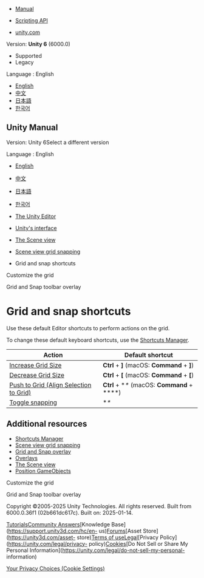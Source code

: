 [](https://docs.unity3d.com)

  * [Manual](../Manual/index.html)
  * [Scripting API](../ScriptReference/index.html)

  * [unity.com](https://unity.com/)

Version: **Unity 6** (6000.0)

  * Supported
  * Legacy

Language : English

  * [English](/Manual/GridShortcuts.html)
  * [中文](/cn/current/Manual/GridShortcuts.html)
  * [日本語](/ja/current/Manual/GridShortcuts.html)
  * [한국어](/kr/current/Manual/GridShortcuts.html)

[](https://docs.unity3d.com)

## Unity Manual

Version: Unity 6Select a different version

Language : English

  * [English](/Manual/GridShortcuts.html)
  * [中文](/cn/current/Manual/GridShortcuts.html)
  * [日本語](/ja/current/Manual/GridShortcuts.html)
  * [한국어](/kr/current/Manual/GridShortcuts.html)

  * [The Unity Editor](unity-editor.html)
  * [Unity's interface](UsingTheEditor.html)
  * [The Scene view](UsingTheSceneView.html)
  * [Scene view grid snapping](GridSnapping.html)
  * Grid and snap shortcuts

[](CustomizeGrid.html)

Customize the grid

[](GridAndSnapOverlay.html)

Grid and Snap toolbar overlay

# Grid and snap shortcuts

Use these default Editor shortcuts to perform actions on the grid.

To change these default keyboard shortcuts, use the [Shortcuts
Manager](ShortcutsManager.html).

**Action** | **Default shortcut**  
---|---  
[Increase Grid Size](CustomizeGrid.html#resize-the-grid) |  **Ctrl** \+ **]** (macOS: **Command** \+ **]**)  
[Decrease Grid Size](CustomizeGrid.html#resize-the-grid) |  **Ctrl** \+ **[** (macOS: **Command** \+ **[**)  
[Push to Grid (Align Selection to Grid)](GridAlign.html) |  **Ctrl** \+ **\** (macOS: **Command** \+ **\**)  
[Toggle snapping](GridSnap.html) | **\**  
  
## Additional resources

  * [Shortcuts Manager](ShortcutsManager.html)
  * [Scene view grid snapping](GridSnapping.html)
  * [Grid and Snap overlay](GridAndSnapOverlay.html)
  * [Overlays](overlays.html)
  * [The Scene view](UsingTheSceneView.html)
  * [Position GameObjects](PositioningGameObjects.html)

[](CustomizeGrid.html)

Customize the grid

[](GridAndSnapOverlay.html)

Grid and Snap toolbar overlay

Copyright ©2005-2025 Unity Technologies. All rights reserved. Built from
6000.0.36f1 (02b661dc617c). Built on: 2025-01-14.

[Tutorials](https://learn.unity.com/)[Community
Answers](https://answers.unity3d.com)[Knowledge
Base](https://support.unity3d.com/hc/en-
us)[Forums](https://forum.unity3d.com)[Asset Store](https://unity3d.com/asset-
store)[Terms of
use](https://docs.unity3d.com/Manual/TermsOfUse.html)[Legal](https://unity.com/legal)[Privacy
Policy](https://unity.com/legal/privacy-
policy)[Cookies](https://unity.com/legal/cookie-policy)[Do Not Sell or Share
My Personal Information](https://unity.com/legal/do-not-sell-my-personal-
information)

[Your Privacy Choices (Cookie Settings)](javascript:void\(0\);)

